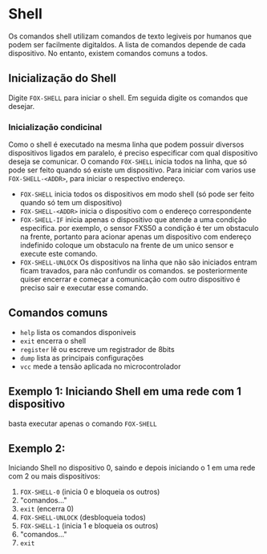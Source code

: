 # Shell

Os comandos shell utilizam comandos de texto legiveis por humanos que podem ser facilmente digitaldos. A lista de comandos depende de cada dispositivo. No entanto, existem comandos comuns a todos.

## Inicialização do Shell

Digite `FOX-SHELL` para iniciar o shell. Em seguida digite os comandos que desejar.

### Inicialização condicinal

Como o shell é executado na mesma linha que podem possuir diversos dispositivos ligados em paralelo, é preciso especificar com qual dispositivo deseja se comunicar. O comando `FOX-SHELL` inicia todos na linha, que só pode ser feito quando só existe um dispositivo. Para iniciar com varios use `FOX-SHELL-<ADDR>`, para iniciar o respectivo endereço.

* `FOX-SHELL` inicia todos os dispositivos em modo shell (só pode ser feito quando só tem um dispositivo)
* `FOX-SHELL-<ADDR>`  inicia o dispositivo com o endereço correspondente
* `FOX-SHELL-IF` inicia apenas o dispositivo que atende a uma condição especifica. por exemplo, o sensor FXS50 a condição é ter um obstaculo na frente, portanto para acionar apenas um dispositivo com endereço indefinido coloque um obstaculo na frente de um unico sensor e execute este comando.
* `FOX-SHELL-UNLOCK` Os dispositivos na linha que não são iniciados entram ficam travados, para não confundir os comandos. se posteriormente quiser encerrar e começar a comunicação com outro dispositivo é preciso sair e executar esse comando.

## Comandos comuns

* `help` lista os comandos disponiveis
* `exit` encerra o shell
* `register` lê ou escreve um registrador de 8bits
* `dump` lista as principais configurações
* `vcc` mede a tensão aplicada no microcontrolador

## Exemplo 1: Iniciando Shell em uma rede com 1 dispositivo

basta executar apenas o comando `FOX-SHELL` 

## Exemplo 2:

Iniciando Shell no dispositivo 0, saindo e depois iniciando o 1 em uma rede com 2 ou mais dispositivos:

1. `FOX-SHELL-0` (inicia 0 e bloqueia os outros)
2. "comandos..."
3. `exit` (encerra 0)
4. `FOX-SHELL-UNLOCK` (desbloqueia todos)
5. `FOX-SHELL-1` (inicia 1 e bloqueia os outros)
6. "comandos..."
7. `exit`